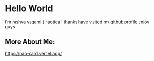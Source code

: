 # Hello World
i'm rashya yagami ( naotica ) 
thanks have visited my github profile
enjoy guys

## More About Me:
https://nao-card.vercel.app/
